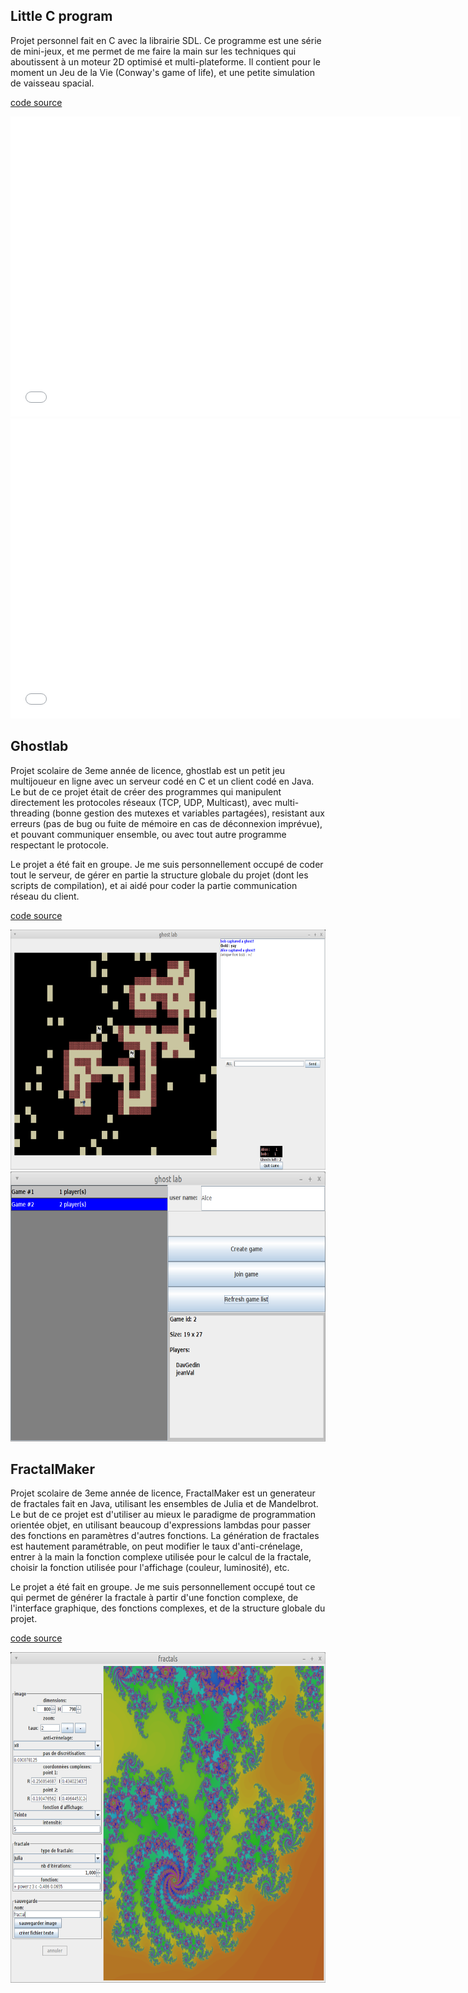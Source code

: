 ## Little C program

Projet personnel fait en C avec la librairie SDL. Ce programme est une série de mini-jeux, et me permet de me faire la main sur les techniques qui aboutissent à un moteur 2D optimisé et multi-plateforme.
Il contient pour le moment un Jeu de la Vie (Conway's game of life), et une petite simulation de vaisseau spacial.

[code source](https://github.com/paul-gangneux/little-c-program)

<iframe width="720" height="480" src="vids/gameoflife.mp4" frameborder="0"> </iframe>

<iframe width="720" height="480" src="vids/space.mp4" frameborder="0"> </iframe>


## Ghostlab

Projet scolaire de 3eme année de licence, ghostlab est un petit jeu multijoueur en ligne avec un serveur codé en C et un client codé en Java. Le but de ce projet était de créer des programmes qui manipulent directement les protocoles réseaux (TCP, UDP, Multicast), avec multi-threading (bonne gestion des mutexes et variables partagées), resistant aux erreurs (pas de bug ou fuite de mémoire en cas de déconnexion imprévue), et pouvant communiquer ensemble, ou avec tout autre programme respectant le protocole.

Le projet a été fait en groupe. Je me suis personnellement occupé de coder tout le serveur, de gérer en partie la structure globale du projet (dont les scripts de compilation), et ai aidé pour coder la partie communication réseau du client.

[code source](https://github.com/paul-gangneux/ghostlab)

<img width="720" height="384" src="pics/ghostlab2.png" frameborder="0">

<img width="720" height="432" src="pics/ghostlab1.png" frameborder="0">


## FractalMaker

Projet scolaire de 3eme année de licence, FractalMaker est un generateur de fractales fait en Java, utilisant les ensembles de Julia et de Mandelbrot. Le but de ce projet est d'utiliser au mieux le paradigme de programmation orientée objet, en utilisant beaucoup d'expressions lambdas pour passer des fonctions en paramètres d'autres fonctions. La génération de fractales est hautement paramétrable, on peut modifier le taux d'anti-crénelage, entrer à la main la fonction complexe utilisée pour le calcul de la fractale, choisir la fonction utilisée pour l'affichage (couleur, luminosité), etc.

Le projet a été fait en groupe. Je me suis personnellement occupé tout ce qui permet de générer la fractale à partir d'une fonction complexe, de l'interface graphique, des fonctions complexes, et de la structure globale du projet.

[code source](https://github.com/paul-gangneux/fractal-generator-java)

<img width="720" height="529" src="pics/fractalmaker.png" frameborder="0">
